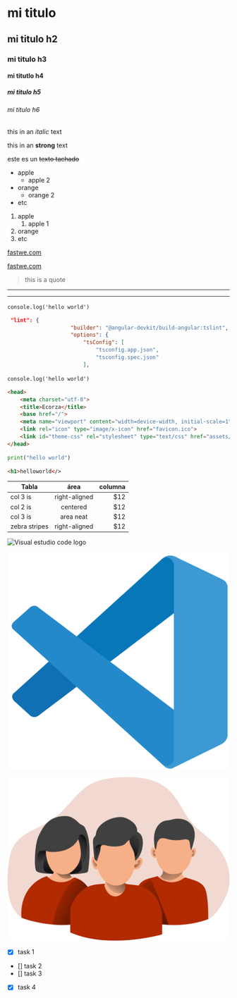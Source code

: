 <!-- HEADINGS -->
# mi titulo
## mi titulo h2
### mi titulo h3
#### mi titutlo h4
##### mi titulo h5
###### mi titulo h6

<!-- italic -->
this in an *italic* text

<!-- strong -->
this in an **strong** text

<!-- strikethrough-->
este es un ~~texto tachado~~

<!-- UL -->
* apple
    * apple 2
* orange
    * orange 2
* etc

1. apple
    1. apple 1
2. orange
3. etc

[fastwe.com](https://wwww.faztweb.com)

[fastwe.com](https://wwww.faztweb.com "Custom title")


>this is a quote

---
___

`console.log('hello world')`


```json
 "lint": {
                    "builder": "@angular-devkit/build-angular:tslint",
                    "options": {
                        "tsConfig": [
                            "tsconfig.app.json",
                            "tsconfig.spec.json"
                        ],            
```

`console.log('hello world')`

```html
<head>
    <meta charset="utf-8">
    <title>Ecorza</title>
    <base href="/">
    <meta name="viewport" content="width=device-width, initial-scale=1">
    <link rel="icon" type="image/x-icon" href="favicon.ico">
    <link id="theme-css" rel="stylesheet" type="text/css" href="assets/layout/styles/theme/lara-light-indigo/theme.css">
</head>

```

```python
print("hello world")

```

```html
<h1>helloworld</>
```

| Tabla        | área            | columna |
|--------------|:---------------:|--------:|
| col 3 is     | right-aligned   |      $12|
| col 2 is     | centered        |      $12|
| col 3 is     | area neat       |      $12|
| zebra stripes| right-aligned   |      $12|

![Visual estudio code logo](https://cdn.worldvectorlogo.com/logos/visual-studio-code-1-1.svg "visual logo")

![Visual estudio code logo](visual.svg "visual logo")

![Visual estudio code logo](avatar.png "avatar logo")

<!-- GITHUB MARKDOWN -->

* [x] task 1
* [] task 2
* [] task 3
* [x] task 4